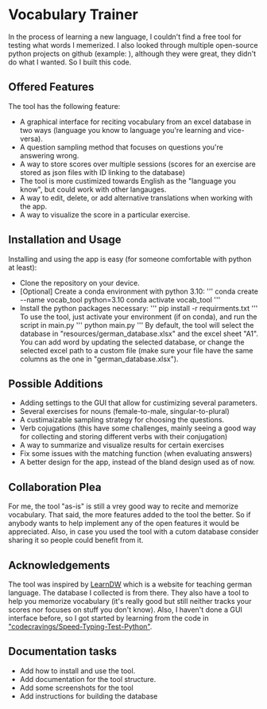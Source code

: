 # Vocabulary Trainer
 In the process of learning a new language, I couldn't find a free tool for testing what words I memerized. I also looked through multiple open-source python projects on github (example: ), although they were great, they didn't do what I wanted. So I built this code. 
 ## Offered Features
 The tool has the following feature:
 - A graphical interface for reciting vocabulary from an excel database in two ways (language you know to language you're learning and vice-versa).
 - A question sampling method that focuses on questions you're answering wrong.
 - A way to store scores over multiple sessions (scores for an exercise are stored as json files with ID linking to the database)
 - The tool is more custimized towards English as the "language you know", but could work with other langauges.
 - A way to edit, delete, or add alternative translations when working with the app.
 - A way to visualize the score in a particular exercise.
 
 ## Installation and Usage
 Installing and using the app is easy (for someone comfortable with python at least):
 - Clone the repository on your device.
 - [Optional] Create a conda environment with python 3.10:
 '''
  conda create --name vocab_tool python=3.10
  conda activate vocab_tool
 '''
 - Install the python packages necessary:
 '''
  pip install -r requirments.txt
 '''
 To use the tool, just activate your environment (if on conda), and run the script in main.py
 '''
  python main.py
 '''
 By default, the tool will select the database in "resources/german_database.xlsx" and the excel sheet "A1". You can add word by updating the selected database, or change the selected excel path to a custom file (make sure your file have the same columns as the one in "german_database.xlsx").
 ## Possible Additions
 - Adding settings to the GUI that allow for custimizing several parameters.
 - Several exercises for nouns (female-to-male, singular-to-plural)
 - A custimaizable sampling strategy for choosing the questions.
 - Verb cojugations (this have some challenges, mainly seeing a good way for collecting and storing different verbs with their conjugation)
 - A way to summarize and visualize results for certain exercises
 - Fix some issues with the matching function (when evaluating answers)
 - A better design for the app, instead of the bland design used as of now.
 
 ## Collaboration Plea
 For me, the tool "as-is" is still a vrey good way to recite and memorize vocabulary. That said, the more features added to the tool the better. So if anybody wants to help implement any of the open features it would be appreciated. Also, in case you used the tool with a cutom database consider sharing it so people could benefit from it.
 
 ## Acknowledgements
The tool was inspired by [LearnDW](https://learngerman.dw.com/en/overview) which is a website for teaching german language. The database I collected is from there. They also have a tool to help you memorize vocabulary (it's really good but still neither tracks your scores nor focuses on stuff you don't know).
Also, I haven't done a GUI interface before, so I got started by learning from the code in ["codecravings/Speed-Typing-Test-Python"](https://github.com/codecravings/Speed-Typing-Test-Python).

## Documentation tasks
- Add how to install and use the tool.
- Add documentation for the tool structure.
- Add some screenshots for the tool
- Add instructions for building the database
